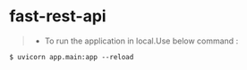 # fast-rest-api

> - To run the application in local.Use below command :
    
    $ uvicorn app.main:app --reload